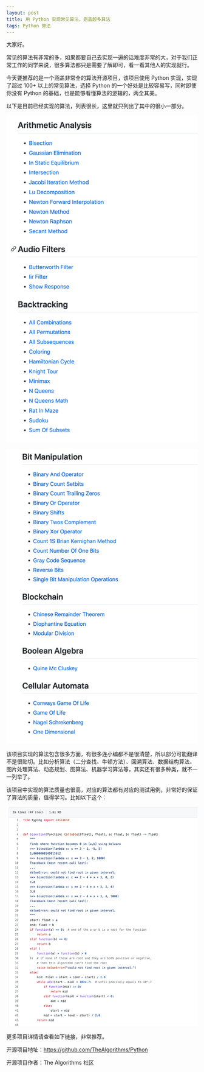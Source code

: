 ```yaml
---
layout: post
title: 用 Python 实现常见算法，涵盖超多算法
tags: Python 算法
---
```


大家好。

常见的算法有非常的多，如果都要自己去实现一遍的话难度非常的大，对于我们正常工作的同学来说，很多算法都只是需要了解即可，看一看其他人的实现就行。

今天要推荐的是一个涵盖非常全的算法开源项目，该项目使用 Python 实现，实现了超过 100+ 以上的常见算法，选择 Python 的一个好处是比较容易写，同时即使你没有 Python 的基础，也是能够看懂算法的逻辑的，两全其美。

以下是目前已经实现的算法，列表很长，这里就只列出了其中的很小一部分。

![image-20220515220504089](https://raw.githubusercontent.com/ZhuPeng/pic/master/images/compress_image-20220515220504089.png)

![image-20220515220518035](https://raw.githubusercontent.com/ZhuPeng/pic/master/images/compress_image-20220515220518035.png)

该项目实现的算法包含很多方面，有很多连小编都不是很清楚，所以部分可能翻译不是很贴切。比如分析算法（二分查找、牛顿方法）、回溯算法、数据结构算法、图片处理算法、动态规划、图算法、机器学习算法等，其实还有很多种类，就不一一列举了。

该项目中实现的算法质量也很高，对应的算法都有对应的测试用例，非常好的保证了算法的质量，值得学习。比如以下这个：

![image-20220515222747442](https://raw.githubusercontent.com/ZhuPeng/pic/master/images/compress_image-20220515222747442.png)

更多项目详情请查看如下链接，非常推荐。

开源项目地址：https://github.com/TheAlgorithms/Python

开源项目作者：The Algorithms 社区
